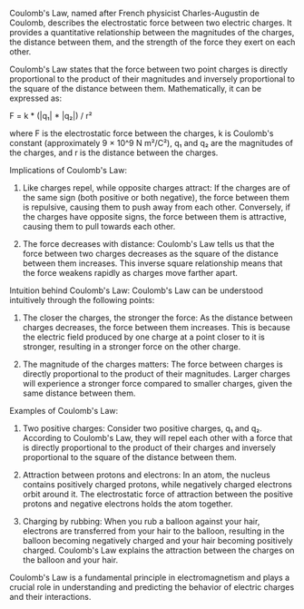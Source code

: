 Coulomb's Law, named after French physicist Charles-Augustin de Coulomb, describes the electrostatic force between two electric charges. It provides a quantitative relationship between the magnitudes of the charges, the distance between them, and the strength of the force they exert on each other.

Coulomb's Law states that the force between two point charges is directly proportional to the product of their magnitudes and inversely proportional to the square of the distance between them. Mathematically, it can be expressed as:

F = k * (|q₁| * |q₂|) / r²

where F is the electrostatic force between the charges, k is Coulomb's constant (approximately 9 × 10^9 N m²/C²), q₁ and q₂ are the magnitudes of the charges, and r is the distance between the charges.

Implications of Coulomb's Law:
1. Like charges repel, while opposite charges attract: If the charges are of the same sign (both positive or both negative), the force between them is repulsive, causing them to push away from each other. Conversely, if the charges have opposite signs, the force between them is attractive, causing them to pull towards each other.

2. The force decreases with distance: Coulomb's Law tells us that the force between two charges decreases as the square of the distance between them increases. This inverse square relationship means that the force weakens rapidly as charges move farther apart.

Intuition behind Coulomb's Law:
Coulomb's Law can be understood intuitively through the following points:

1. The closer the charges, the stronger the force: As the distance between charges decreases, the force between them increases. This is because the electric field produced by one charge at a point closer to it is stronger, resulting in a stronger force on the other charge.

2. The magnitude of the charges matters: The force between charges is directly proportional to the product of their magnitudes. Larger charges will experience a stronger force compared to smaller charges, given the same distance between them.

Examples of Coulomb's Law:
1. Two positive charges: Consider two positive charges, q₁ and q₂. According to Coulomb's Law, they will repel each other with a force that is directly proportional to the product of their charges and inversely proportional to the square of the distance between them.

2. Attraction between protons and electrons: In an atom, the nucleus contains positively charged protons, while negatively charged electrons orbit around it. The electrostatic force of attraction between the positive protons and negative electrons holds the atom together.

3. Charging by rubbing: When you rub a balloon against your hair, electrons are transferred from your hair to the balloon, resulting in the balloon becoming negatively charged and your hair becoming positively charged. Coulomb's Law explains the attraction between the charges on the balloon and your hair.

Coulomb's Law is a fundamental principle in electromagnetism and plays a crucial role in understanding and predicting the behavior of electric charges and their interactions.